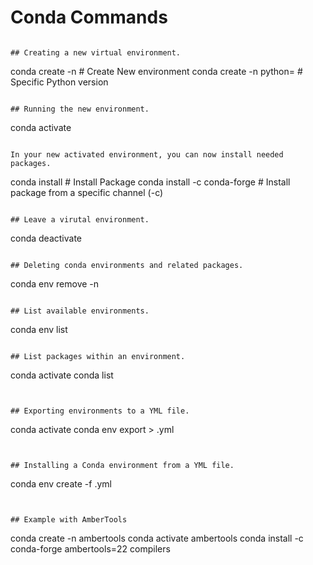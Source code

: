 # Conda Commands


```

## Creating a new virtual environment.

```
conda create -n <name>                          # Create New environment
conda create -n <name> python=<version-number>  # Specific Python version
```

## Running the new environment.

```
conda activate <name>
```

In your new activated environment, you can now install needed packages.

```
conda install <package-name>                 # Install Package
conda install -c conda-forge <package-name>  # Install package from a specific channel (-c)
```

## Leave a virutal environment.

```
conda deactivate
```

## Deleting conda environments and related packages.

```
conda env remove -n <name>
```

## List available environments.

```
conda env list
```

## List packages within an environment.

```
conda activate <name>
conda list
```


## Exporting environments to a YML file.

```
conda activate <name>
conda env export > <name>.yml
```


## Installing a Conda environment from a YML file.

```
conda env create -f <name>.yml
```


## Example with AmberTools

```
conda create -n ambertools
conda activate ambertools
conda install -c conda-forge ambertools=22 compilers
```



